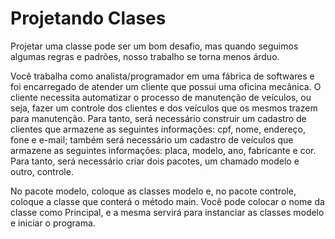 <h1> Projetando Clases</h1>

<p>Projetar uma classe pode ser um bom desafio, mas quando seguimos algumas regras e padrões, nosso trabalho se torna menos árduo.

Você trabalha como analista/programador em uma fábrica de softwares e foi encarregado de atender um cliente que possui uma oficina mecânica. O cliente necessita automatizar o processo de manutenção de veículos, ou seja, fazer um controle dos clientes e dos veículos que os mesmos trazem para manutenção. Para tanto, será necessário construir um cadastro de clientes que armazene as seguintes informações: cpf, nome, endereço, fone e e-mail; também será necessário um cadastro de veículos que armazene as seguintes informações: placa, modelo, ano, fabricante e cor. Para tanto, será necessário criar dois pacotes, um chamado modelo e outro, controle.

No pacote modelo, coloque as classes modelo e, no pacote controle, coloque a classe que conterá o método main. Você pode colocar o nome da classe como Principal, e a mesma servirá para instanciar as classes modelo e iniciar o programa.</p>
